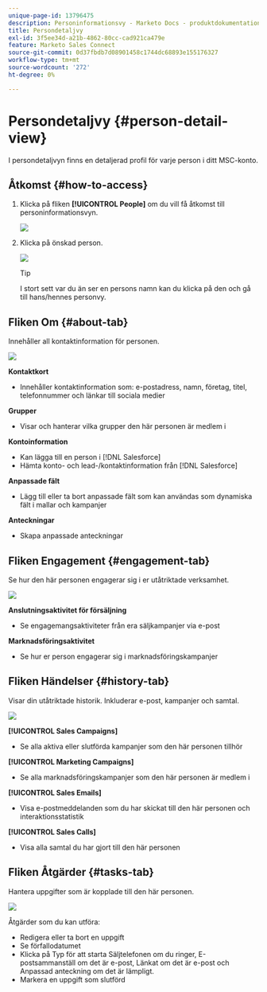 ```yaml
---
unique-page-id: 13796475
description: Personinformationsvy - Marketo Docs - produktdokumentation
title: Persondetaljvy
exl-id: 3f5ee34d-a21b-4862-80cc-cad921ca479e
feature: Marketo Sales Connect
source-git-commit: 0d37fbdb7d08901458c1744dc68893e155176327
workflow-type: tm+mt
source-wordcount: '272'
ht-degree: 0%

---
```


# Persondetaljvy {#person-detail-view}

I persondetaljvyn finns en detaljerad profil för varje person i ditt MSC-konto.

## Åtkomst {#how-to-access}

1. Klicka på fliken **[!UICONTROL People]** om du vill få åtkomst till personinformationsvyn.

   ![](assets/person-detail-view-1.png)

1. Klicka på önskad person.

   ![](assets/person-detail-view-2.png)

   >[!TIP]
   >
   >I stort sett var du än ser en persons namn kan du klicka på den och gå till hans/hennes personvy.

## Fliken Om {#about-tab}

Innehåller all kontaktinformation för personen.

![](assets/person-detail-view-3.png)

**Kontaktkort**

* Innehåller kontaktinformation som: e-postadress, namn, företag, titel, telefonnummer och länkar till sociala medier

**Grupper**

* Visar och hanterar vilka grupper den här personen är medlem i

**Kontoinformation**

* Kan lägga till en person i [!DNL Salesforce]
* Hämta konto- och lead-/kontaktinformation från [!DNL Salesforce]

**Anpassade fält**

* Lägg till eller ta bort anpassade fält som kan användas som dynamiska fält i mallar och kampanjer

**Anteckningar**

* Skapa anpassade anteckningar

## Fliken Engagement {#engagement-tab}

Se hur den här personen engagerar sig i er utåtriktade verksamhet.

![](assets/person-detail-view-4.png)

**Anslutningsaktivitet för försäljning**

* Se engagemangsaktiviteter från era säljkampanjer via e-post

**Marknadsföringsaktivitet**

* Se hur er person engagerar sig i marknadsföringskampanjer

## Fliken Händelser {#history-tab}

Visar din utåtriktade historik. Inkluderar e-post, kampanjer och samtal.

![](assets/person-detail-view-5.png)

**[!UICONTROL Sales Campaigns]**

* Se alla aktiva eller slutförda kampanjer som den här personen tillhör

**[!UICONTROL Marketing Campaigns]**

* Se alla marknadsföringskampanjer som den här personen är medlem i

**[!UICONTROL Sales Emails]**

* Visa e-postmeddelanden som du har skickat till den här personen och interaktionsstatistik

**[!UICONTROL Sales Calls]**

* Visa alla samtal du har gjort till den här personen

## Fliken Åtgärder {#tasks-tab}

Hantera uppgifter som är kopplade till den här personen.

![](assets/person-detail-view-6.png)

Åtgärder som du kan utföra:

* Redigera eller ta bort en uppgift
* Se förfallodatumet
* Klicka på Typ för att starta Säljtelefonen om du ringer, E-postsammanställ om det är e-post, Länkat om det är e-post och Anpassad anteckning om det är lämpligt.
* Markera en uppgift som slutförd
